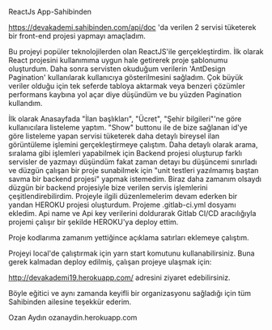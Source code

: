 ReactJs App-Sahibinden

https://devakademi.sahibinden.com/api/doc 'da verilen 2 servisi tüketerek bir front-end projesi yapmayı amaçladım.

Bu projeyi popüler teknolojilerden olan ReactJS'ile gerçekleştirdim.
İlk olarak React projesini kullanımıma uygun hale getirerek proje şablonumu oluşturdum.
Daha sonra servisten okuduğum verilerin 'AntDesign Pagination' kullanılarak kullanıcıya gösterilmesini sağladım.
Çok büyük veriler olduğu için tek seferde tabloya aktarmak veya benzeri çözümler performans kaybına
yol açar diye düşündüm ve bu yüzden Pagination kullandım.


İlk olarak Anasayfada "İlan başlıkları", "Ücret", "Şehir bilgileri"'ne göre kullanıcılara listeleme yaptım.
"Show" buttonu ile de bize sağlanan id'ye göre listeleme yapan servisi tüketerek daha detaylı bireysel ilan görüntüleme
işlemini gerçekleştirmeye çalıştım. Daha detaylı olarak arama, sıralama gibi işlemleri yapabilmek için Backend projesi
oluşturup farklı servisler de yazmayı düşündüm fakat zaman detayı bu düşüncemi sınırladı ve düzgün çalışan bir proje
sunabilmek için "unit testleri yazılmamış baştan savma bir backend projesi" yapmak istemedim. Biraz daha zamanım olsaydı
düzgün bir backend projesiyle bize verilen servis işlemlerini çeşitlendirebilirdim. Projeyle ilgili
düzenlemelerim devam ederken bir yandan HEROKU projesi oluşturdum. Projeme .gitlab-ci.yml dosyamı ekledim.
Api name ve Api key verilerini doldurarak Gitlab CI/CD aracılığıyla projemi çalışır bir şekilde HEROKU'ya deploy ettim.

Proje kodlarıma zamanım yettiğince açıklama satırları eklemeye çalıştım.

Projeyi local'de çalıştırmak için yarn start komutunu kullanabilirsiniz.
Buna gerek kalmadan deploy edilmiş, çalışan projeye ulaşmak için:

 http://devakademi19.herokuapp.com/ adresini ziyaret edebilirsiniz.

Böyle eğitici ve aynı zamanda keyifli bir organizasyonu sağladığı için tüm Sahibinden ailesine teşekkür ederim.

Ozan Aydın
ozanaydin.herokuapp.com

